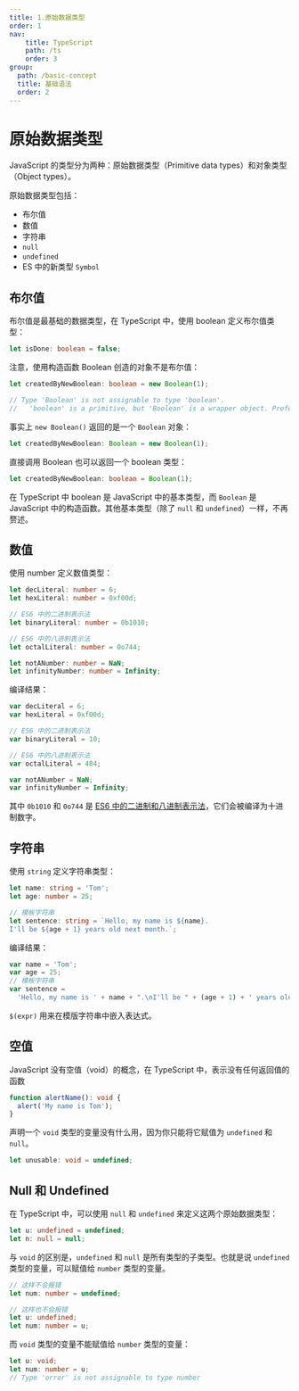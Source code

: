 ```yaml
---
title: 1.原始数据类型
order: 1
nav:
    title: TypeScript
    path: /ts
    order: 3
group:
  path: /basic-concept
  title: 基础语法
  order: 2    
---
```



# 原始数据类型

JavaScript 的类型分为两种：原始数据类型（Primitive data types）和对象类型（Object types）。

原始数据类型包括：

- 布尔值
- 数值
- 字符串
- `null`
- `undefined`
- ES 中的新类型 `Symbol`

## 布尔值

布尔值是最基础的数据类型，在 TypeScript 中，使用 boolean 定义布尔值类型：

```ts
let isDone: boolean = false;
```

注意，使用构造函数 Boolean 创造的对象不是布尔值：

```ts
let createdByNewBoolean: boolean = new Boolean(1);

// Type 'Boolean' is not assignable to type 'boolean'.
//   'boolean' is a primitive, but 'Boolean' is a wrapper object. Prefer using 'boolean' when possible.
```

事实上 `new Boolean()` 返回的是一个 `Boolean` 对象：

```ts
let createdByNewBoolean: Boolean = new Boolean(1);
```

直接调用 Boolean 也可以返回一个 boolean 类型：

```ts
let createdByNewBoolean: boolean = Boolean(1);
```

在 TypeScript 中 boolean 是 JavaScript 中的基本类型，而 `Boolean` 是 JavaScript 中的构造函数。其他基本类型（除了 `null` 和 `undefined`）一样，不再赘述。

## 数值

使用 number 定义数值类型：

```ts
let decLiteral: number = 6;
let hexLiteral: number = 0xf00d;

// ES6 中的二进制表示法
let binaryLiteral: number = 0b1010;

// ES6 中的八进制表示法
let octalLiteral: number = 0o744;

let notANumber: number = NaN;
let infinityNumber: number = Infinity;
```

编译结果：

```ts
var decLiteral = 6;
var hexLiteral = 0xf00d;

// ES6 中的二进制表示法
var binaryLiteral = 10;

// ES6 中的八进制表示法
var octalLiteral = 484;

var notANumber = NaN;
var infinityNumber = Infinity;
```

其中 `0b1010` 和 `0o744` 是 [ES6 中的二进制和八进制表示法](http://es6.ruanyifeng.com/#docs/number#%E4%BA%8C%E8%BF%9B%E5%88%B6%E5%92%8C%E5%85%AB%E8%BF%9B%E5%88%B6%E8%A1%A8%E7%A4%BA%E6%B3%95)，它们会被编译为十进制数字。

## 字符串

使用 `string` 定义字符串类型：

```ts
let name: string = 'Tom';
let age: number = 25;

// 模板字符串
let sentence: string = `Hello, my name is ${name}.
I'll be ${age + 1} years old next month.`;
```

编译结果：

```ts
var name = 'Tom';
var age = 25;
// 模板字符串
var sentence =
  'Hello, my name is ' + name + ".\nI'll be " + (age + 1) + ' years old next month.';
```

`$(expr)` 用来在模版字符串中嵌入表达式。

## 空值

JavaScript 没有空值（void）的概念，在 TypeScript 中，表示没有任何返回值的函数

```ts
function alertName(): void {
  alert('My name is Tom');
}
```

声明一个 `void` 类型的变量没有什么用，因为你只能将它赋值为 `undefined` 和 `null`。

```ts
let unusable: void = undefined;
```

## Null 和 Undefined

在 TypeScript 中，可以使用 `null` 和 `undefined` 来定义这两个原始数据类型：

```ts
let u: undefined = undefined;
let n: null = null;
```

与 `void` 的区别是，`undefined` 和 `null` 是所有类型的子类型。也就是说 `undefined` 类型的变量，可以赋值给 `number` 类型的变量。

```ts
// 这样不会报错
let num: number = undefined;
```

```ts
// 这样也不会报错
let u: undefined;
let num: number = u;
```

而 `void` 类型的变量不能赋值给 `number` 类型的变量：

```ts
let u: void;
let num: number = u;
// Type 'orror' is not assignable to type number
```
